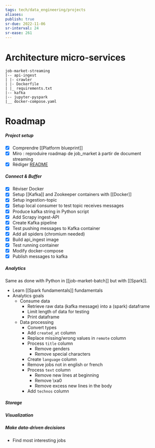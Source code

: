 ```yaml
---
tags: tech/data_engineering/projects
aliases:
publish: true
sr-due: 2022-11-06
sr-interval: 24
sr-ease: 261
---
```


# Architecture micro-services
```
job-market-streaming
|-- api-ingest
| |- crawler
| |- Dockerfile
| |_ requirements.txt
|-- kafka
|-- jupyter-pyspark
|__ docker-compose.yaml
```
# Roadmap
##### Project setup
- [x] Comprendre [[Platform blueprint]]
- [x] Miro : reproduire roadmap de job_market à partir de document streaming
- [x] Rédiger [README](https://github.com/team-data-science/WeeklyMeetup/tree/main/Project-Documentation) 

##### Connect & Buffer 
- [x] Réviser Docker
- [x] Setup [[Kafka]] and Zookeeper containers with [[Docker]]
- [x] Setup ingestion-topic
- [x] Setup local consumer to test topic receives messages
- [x] Produce kafka string in Python script
- [x] Add Scrapy ingest-API 
- [x] Create Kafka pipeline
- [x] Test pushing messages to Kafka container
- [x] Add all spiders (chromium needed)  
- [x] Build api_ingest image
- [x] Test running container
- [x] Modify docker-compose
- [x] Publish messages to kafka

##### Analytics

Same as done with Python in [[job-market-batch]] but with [[Spark]].

- Learn [[Spark fundamentals]] fundamentals  
- Analytics goals  
	- Consume data  
		- Retrieve raw data (kafka message) into a (spark) dataframe  
		- Limit length of data for testing  
		- Print dataframe  
	- Data processing  
		- Convert types  
		- Add `created_at` column  
		- Replace missing/wrong values in `remote` column  
		- Process `title` column  
			- Remove genders  
			- Remove special characters  
		- Create `language` column  
		- Remove jobs not in english or french  
		- Process `text` column  
			- Remove new lines at beginning  
			- Remove \\xa0  
			- Remove excess new lines in the body  
		- Add `technos` column  

##### Storage

##### Visualization

##### Make data-driven decisions
- Find most interesting jobs  
